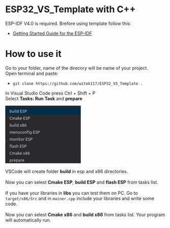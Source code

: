 # ESP32_VS_Template with C++
ESP-IDF V4.0 is required.
Brefore using template follow this:
* [Getting Started Guide for the ESP-IDF](https://github.com/espressif/esp-idf/)
# How to use it <br />
Go to your folder, name of the direcory will be name of your project. <br />
Open terminal and paste: <br />
 - `git clone https://github.com/witek117/ESP32_VS_Template .` <br />

In Visual Studio Code press Ctrl + Shift + P <br />
Select  **Tasks: Run Task**  and  **prepare**  <br />

![Tasks](https://github.com/witek117/ESP32_VS_Template/blob/master/img/tasks_list.png)

VSCode will create folder **build** in esp and x86 directories. <br />
<br />
Now you can selest **Cmake ESP**, **build ESP** and **flash ESP** from tasks list.<br />
<br />
If you have your libraries in **libs** you can test them on PC. Go to `target/x86/Src` and in `mainer.cpp` include your libraries and write some code.<br />
<br />
Now you can selest **Cmake x86** and **build x86** from tasks list. Your program will automatically  run.
